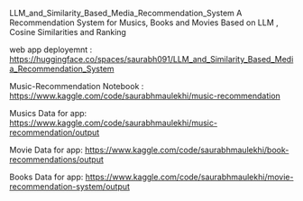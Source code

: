LLM_and_Similarity_Based_Media_Recommendation_System
A Recommendation System for Musics, Books and Movies Based on LLM , Cosine Similarities and Ranking

web app deployemnt : https://huggingface.co/spaces/saurabh091/LLM_and_Similarity_Based_Media_Recommendation_System

Music-Recommendation Notebook : https://www.kaggle.com/code/saurabhmaulekhi/music-recommendation

Musics Data for app: https://www.kaggle.com/code/saurabhmaulekhi/music-recommendation/output

Movie Data for app: https://www.kaggle.com/code/saurabhmaulekhi/book-recommendations/output

Books Data for app: https://www.kaggle.com/code/saurabhmaulekhi/movie-recommendation-system/output

